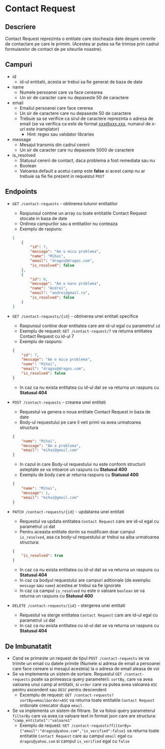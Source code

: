 # Contact Request
## Descriere
Contact Request reprezinta o entitate care stocheaza date despre cererile de contactare pe care le primim. (Acestea ar putea sa fie trimise prin cadrul formularelor de contact de pe siteurile noastre).

## Campuri
- id
    - id-ul entitatii, acesta ar trebui sa fie generat de baza de date
- name
    - Numele persoanei care va face cerearea
    - Un sir de caracter care nu depaseste 50 de caractere
- email
    - Emailul persoanei care face cererea
    - Un sir de caractere care nu depaseste 50 de caractere
    - Trebuie sa se verifice ca sirul de caractere reprezinta o adresa de email (se va verifica ca este de format xxx@xxx.xxx, numarul de x-uri este inamplator)
        - Hint: regex sau validator libraries
- message
    - Mesajul transmis din cadrul cererii
    - Un sir de caracter care nu depaseste 5000 de caractere
- is_resolved
    - Statusul cererii de contact, daca problema a fost remediata sau nu
    - Boolean
    - Valoarea default a acetui camp este __false__ si acest camp nu ar trebuie sa fie fie prezent in requestul `POST`


## Endpoints

- `GET /contact-requests` - obtinerea tuturor entitatilor
    - Raspunsul contine un array cu toate entitatile Contact Request stocate in baza de date
    - Ordinea campurilor sau a entitatilor nu conteaza
    - Exemplu de raspuns:
    ```json
    [
        {
            "id": 7,
            "message": "Am o mica problema",
            "name": "Mihai",
            "email": "dragos@dragos.com",
            "is_resolved": false
        },
        {
            "id": 8,
            "message": "Am o mare problema",
            "name": "Andrei",
            "email": "andrei@gmail.ro",
            "is_resolved": false
        }
    ]
    ```

- `GET /contact-requests/{id}` - obtinerea unei entitati specifice
    - Raspunsul contine doar entitatea care are id-ul egal cu parametrul `id`
    - Exemplu de request: `GET /contact-request/7` va returna entitatea Contact Request cu id-ul 7
    - Exemplu de raspuns:
    ```json
    {
        "id": 7,
        "message": "Am o mica problema",
        "name": "Mihai",
        "email": "dragos@dragos.com",
        "is_resolved": false
    }
    ```
    - In caz ca nu exista entitatea cu id-ul dat se va returna un raspuns cu __Statusul 404__

- `POST /contact-requests` - crearea unei entitati
    - Requestul va genera o noua entitate Contact Request in baza de date
    - Body-ul requestului pe care il veti primi va avea urmatoarea structura
    ```json
    {
        "name": "Mihai",
        "message": "Am o problema",
        "email": "mihai@gmail.com"
    }
    ```
    - In cazul in care Body-ul requestului nu este conform structurii asteptate se va intoarce un raspuns cu __Statusul 400__
    - Exemplu de body care ar returna raspuns cu __Statusul 400__
    ```json
    {
        "name": "Mihai",
        "message": 1,
        "email": "mihai@gmail.com"
    }
    ```

- `PATCH /contact-requests/{id}` - updatarea unei entitati
    - Requestul va updata entitatea `Contact Request` care are id-ul egal cu parametrul `id` dat
    - Pentru aceasta entitate dorim sa modificam doar campul `is_resolved`, asa ca body-ul requestului ar trebui sa aiba urmatoarea structura:
    ```json
    {
        "is_resolved": true
    }
    ```
    - In caz ca nu exista entitatea cu id-ul dat se va returna un raspuns cu __Statusul 404__
    - In caz ca bodyul requestului are campuri aditionale (de exemplu: `message` sau `name`) acestea ar trebui sa fie ignorate
    - In caz ca campul `is_resolved` nu este o valoare `boolean` se va returna un raspuns cu __Statusul 400__

- `DELETE /contact-requests/{id}` - stergerea unei entitati
    - Requestul va sterge entitatea `Contact Request` care are id-ul egal cu parametrul `id` dat
    - In caz ca nu exista entitatea cu id-ul dat se va returna un raspuns cu __Statusul 404__

## De Imbunatatit

- Cand se primeste un request de tipul `POST /contact-requests` se va trimite un email cu datele primite (Numele si adresa de email a persoanei care face cereare si mesajul acesteia) la o adresa de email aleasa de voi
- Se va implementa un sistem de sortare. Requestul `GET /contact-requests` poate sa primeasca query parameterii: `sortBy`, care va avea valoarea unui camp al entitatii, si `order` care va putea avea valoarea `ASC` pentru ascendent sau `DESC` pentru descendent
    - Excemplu de request: `GET /contact-requests?sortBy=email&order=ASC` va returna toate entitatile `Contact Request` ordonate crescator dupa `email`.
- Se va implementa un sistem de filtrare. Se va folosi query parameterul `filterBy` care va avea ca valoare text in format json care are structura: `"camp_entitate1":"valoare1"`
    - Exemplu de request: `GET /contact-requests?filterBy={"email":"dragos@yahoo.com","is_verified":false}` va returna toate entitatile `Contact Request` care au campul `email` egal cu `dragos@yahoo.com` si campul `is_verified` egal cu `false`